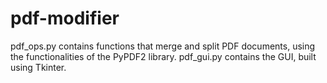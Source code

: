 # pdf-modifier
pdf_ops.py contains functions that merge and split PDF documents, using the functionalities of the PyPDF2 library.
pdf_gui.py contains the GUI, built using Tkinter.
